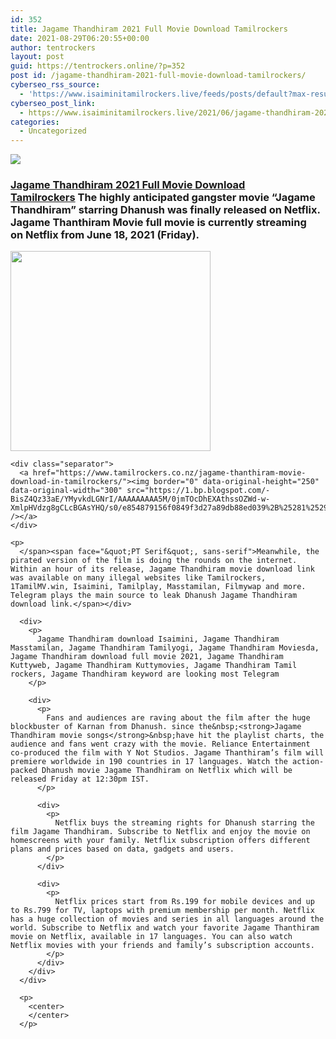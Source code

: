 ```yaml
---
id: 352
title: Jagame Thandhiram 2021 Full Movie Download Tamilrockers
date: 2021-08-29T06:20:55+00:00
author: tentrockers
layout: post
guid: https://tentrockers.online/?p=352
post id: /jagame-thandhiram-2021-full-movie-download-tamilrockers/
cyberseo_rss_source:
  - 'https://www.isaiminitamilrockers.live/feeds/posts/default?max-results=150&start-index=1'
cyberseo_post_link:
  - https://www.isaiminitamilrockers.live/2021/06/jagame-thandhiram-2021-full-movie.html
categories:
  - Uncategorized
---
```

<div class="media_block">
  <img src="https://1.bp.blogspot.com/-mscmPj4RqYE/YNKlmmyqtMI/AAAAAAAAA8A/02ozSxT7PtcHbwAHSgsoN1cj4sxSi978ACLcBGAsYHQ/s72-c/Jagame-Thandhiram-Full-Movie-Download-Leaked-Online-Full.jpg" class="media_thumbnail" />
</div>

<meta content="Jagame Thandhiram 2021 Full Movie Download Tamilrockers &nbsp; The highly anticipated gangster movie “Jagame Thandhiram” starring Dhanush was fin..." name="twitter:description" />

  


<center>
</center>

### [Jagame Thandhiram 2021 Full Movie Download Tamilrockers](https://www.tamilrockers.co.nz/jagame-thanthiram-movie-download/)<span face="&quot;PT Serif&quot;, sans-serif">&nbsp;<span>The highly anticipated gangster movie “Jagame Thandhiram” starring Dhanush was finally released on Netflix. Jagame Thanthiram Movie full movie is currently streaming on&nbsp;</span></span><span><span face="&quot;PT Serif&quot;, sans-serif">Netflix</span><span face="&quot;PT Serif&quot;, sans-serif">&nbsp;from June 18, 2021 (Friday).&nbsp;</span></span>

<div>
  <div class="separator">
    <a href="https://1.bp.blogspot.com/-mscmPj4RqYE/YNKlmmyqtMI/AAAAAAAAA8A/02ozSxT7PtcHbwAHSgsoN1cj4sxSi978ACLcBGAsYHQ/s1280/Jagame-Thandhiram-Full-Movie-Download-Leaked-Online-Full.jpg"><img border="0" data-original-height="800" data-original-width="1280" src="https://1.bp.blogspot.com/-mscmPj4RqYE/YNKlmmyqtMI/AAAAAAAAA8A/02ozSxT7PtcHbwAHSgsoN1cj4sxSi978ACLcBGAsYHQ/s320/Jagame-Thandhiram-Full-Movie-Download-Leaked-Online-Full.jpg" width="320" /></a>
  </div>
  
  <p>
    <span></p> 
    
    <div class="separator">
      <a href="https://www.tamilrockers.co.nz/jagame-thanthiram-movie-download-in-tamilrockers/"><img border="0" data-original-height="250" data-original-width="300" src="https://1.bp.blogspot.com/-BisZ4Qz33aE/YMyvkdLGNrI/AAAAAAAAA5M/0jmTOcDhEXAthssOZWd-w-XmlpHVdzg8gCLcBGAsYHQ/s0/e854879156f0849f3d27a89db88ed039%2B%25281%2529.png" /></a>
    </div>
    
    <p>
      </span><span face="&quot;PT Serif&quot;, sans-serif">Meanwhile, the pirated version of the film is doing the rounds on the internet. Within an hour of its release, Jagame Thandhiram movie download link was available on many illegal websites like Tamilrockers, 1TamilMV.win, Isaimini, Tamilplay, Masstamilan, Filmywap and more. Telegram plays the main source to leak Dhanush Jagame Thandhiram download link.</span></div> 
      
      <div>
        <p>
          Jagame Thandhiram download Isaimini, Jagame Thandhiram Masstamilan, Jagame Thandhiram Tamilyogi, Jagame Thandhiram Moviesda, Jagame Thandhiram download full movie 2021, Jagame Thandhiram Kuttyweb, Jagame Thandhiram Kuttymovies, Jagame Thandhiram Tamil rockers, Jagame Thandhiram keyword are looking most Telegram
        </p>
        
        <div>
          <p>
            Fans and audiences are raving about the film after the huge blockbuster of Karnan from Dhanush. since the&nbsp;<strong>Jagame Thandhiram movie songs</strong>&nbsp;have hit the playlist charts, the audience and fans went crazy with the movie. Reliance Entertainment co-produced the film with Y Not Studios. Jagame Thanthiram’s film will premiere worldwide in 190 countries in 17 languages. Watch the action-packed Dhanush movie Jagame Thandhiram on Netflix which will be released Friday at 12:30pm IST.
          </p>
          
          <div>
            <p>
              Netflix buys the streaming rights for Dhanush starring the film Jagame Thandhiram. Subscribe to Netflix and enjoy the movie on homescreens with your family. Netflix subscription offers different plans and prices based on data, gadgets and users.
            </p>
          </div>
          
          <div>
            <p>
              Netflix prices start from Rs.199 for mobile devices and up to Rs.799 for TV, laptops with premium membership per month. Netflix has a huge collection of movies and series in all languages ​​around the world. Subscribe to Netflix and watch your favorite Jagame Thanthiram movie on Netflix, available in 17 languages. You can also watch Netflix movies with your friends and family’s subscription accounts.
            </p>
          </div>
        </div>
      </div>
      
      <p>
        <center>
        </center>
      </p>